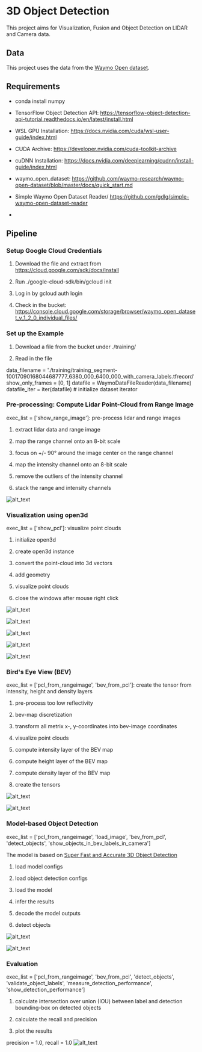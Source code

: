# 3D Object Detection

This project aims for Visualization, Fusion and Object Detection on LIDAR and Camera data. 


## Data

This project uses the data from the [Waymo Open dataset](https://waymo.com/open/). 


## Requirements

- conda install numpy
- TensorFlow Object Detection API: https://tensorflow-object-detection-api-tutorial.readthedocs.io/en/latest/install.html
- WSL GPU Installation: https://docs.nvidia.com/cuda/wsl-user-guide/index.html
- CUDA Archive: https://developer.nvidia.com/cuda-toolkit-archive
- cuDNN Installation: https://docs.nvidia.com/deeplearning/cudnn/install-guide/index.html
- waymo_open_dataset: https://github.com/waymo-research/waymo-open-dataset/blob/master/docs/quick_start.md

- Simple Waymo Open Dataset Reader/ https://github.com/gdlg/simple-waymo-open-dataset-reader
- 


## Pipeline

### Setup Google Cloud Credentials

1. Download the file and extract from https://cloud.google.com/sdk/docs/install

2. Run ./google-cloud-sdk/bin/gcloud init

3. Log in by gcloud auth login

4. Check in the bucket: https://console.cloud.google.com/storage/browser/waymo_open_dataset_v_1_2_0_individual_files/

### Set up the Example

1. Download a file from the bucket under ./training/

2. Read in the file

data_filename = './training/training_segment-10017090168044687777_6380_000_6400_000_with_camera_labels.tfrecord'
show_only_frames = [0, 1] 
datafile = WaymoDataFileReader(data_filename)
datafile_iter = iter(datafile)  # initialize dataset iterator

### Pre-processing: Compute Lidar Point-Cloud from Range Image

exec_list = ['show_range_image']: pre-process lidar and range images

1. extract lidar data and range image

2. map the range channel onto an 8-bit scale

3. focus on +/- 90° around the image center on the range channel

4. map the intensity channel onto an 8-bit scale

5. remove the outliers of the intensity channel

6. stack the range and intensity channels

![alt_text](https://github.com/vickyting0910/3dfusion/blob/main/img/range_image.png)

### Visualization using open3d
exec_list = ['show_pcl']: visualize point clouds

1. initialize open3d

2. create open3d instance

3. convert the point-cloud into 3d vectors

4. add geometry

5. visualize point clouds

6. close the windows after mouse right click

![alt_text](https://github.com/vickyting0910/3dfusion/blob/main/img/pointclouds1.png)

![alt_text](https://github.com/vickyting0910/3dfusion/blob/main/img/pointclouds2.png)

![alt_text](https://github.com/vickyting0910/3dfusion/blob/main/img/pointclouds3.png)

![alt_text](https://github.com/vickyting0910/3dfusion/blob/main/img/pointclouds4.png)

![alt_text](https://github.com/vickyting0910/3dfusion/blob/main/img/pointclouds5.png)


### Bird's Eye View (BEV)
exec_list = ['pcl_from_rangeimage', 'bev_from_pcl']: create the tensor from intensity, height and density layers

1. pre-process too low reflectivity

2. bev-map discretization

3. transform all metrix x-, y-coordinates into bev-image coordinates

4. visualize point clouds

5. compute intensity layer of the BEV map

6. compute height layer of the BEV map

7. compute density layer of the BEV map

8. create the tensors

![alt_text](https://github.com/vickyting0910/3dfusion/blob/main/img/intensity.png)

![alt_text](https://github.com/vickyting0910/3dfusion/blob/main/img/height.png)

### Model-based Object Detection

exec_list = ['pcl_from_rangeimage', 'load_image', 'bev_from_pcl', 'detect_objects', 'show_objects_in_bev_labels_in_camera']

The model is based on [Super Fast and Accurate 3D Object Detection](https://github.com/maudzung/SFA3D)

1. load model configs

2. load object detection configs

3. load the model

4. infer the results

5. decode the model outputs

6. detect objects

![alt_text](https://github.com/vickyting0910/3dfusion/blob/main/img/labels.png)

![alt_text](https://github.com/vickyting0910/3dfusion/blob/main/img/detectedobjects.png)

### Evaluation

exec_list = ['pcl_from_rangeimage', 'bev_from_pcl', 'detect_objects', 'validate_object_labels', 'measure_detection_performance', 'show_detection_performance']

1. calculate intersection over union (IOU) between label and detection bounding-box on detected objects

2. calculate the recall and precision

3. plot the results

precision = 1.0, recall = 1.0
![alt_text](https://github.com/vickyting0910/3dfusion/blob/main/img/eval.png)
